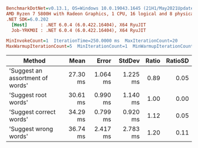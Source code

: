 ``` ini

BenchmarkDotNet=v0.13.1, OS=Windows 10.0.19043.1645 (21H1/May2021Update)
AMD Ryzen 7 5800H with Radeon Graphics, 1 CPU, 16 logical and 8 physical cores
.NET SDK=6.0.202
  [Host]     : .NET 6.0.4 (6.0.422.16404), X64 RyuJIT
  Job-YRKMOI : .NET 6.0.4 (6.0.422.16404), X64 RyuJIT

MinInvokeCount=1  IterationTime=250.0000 ms  MaxIterationCount=20  
MaxWarmupIterationCount=5  MinIterationCount=1  MinWarmupIterationCount=1  

```
|                           Method |     Mean |    Error |   StdDev | Ratio | RatioSD |
|--------------------------------- |---------:|---------:|---------:|------:|--------:|
| &#39;Suggest an assortment of words&#39; | 27.30 ms | 1.064 ms | 1.225 ms |  0.89 |    0.05 |
|             &#39;Suggest root words&#39; | 30.61 ms | 0.990 ms | 1.140 ms |  1.00 |    0.00 |
|          &#39;Suggest correct words&#39; | 34.29 ms | 0.799 ms | 0.920 ms |  1.12 |    0.05 |
|            &#39;Suggest wrong words&#39; | 36.74 ms | 2.417 ms | 2.783 ms |  1.20 |    0.11 |

